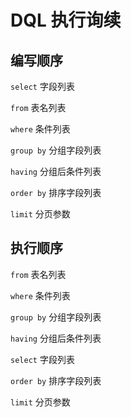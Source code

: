 # DQL 执行询续

## 编写顺序

`select` 字段列表

`from` 表名列表

`where` 条件列表

`group by` 分组字段列表

`having` 分组后条件列表

`order by` 排序字段列表

`limit` 分页参数



## 执行顺序

`from` 表名列表

`where` 条件列表

`group by` 分组字段列表

`having` 分组后条件列表

`select` 字段列表

`order by` 排序字段列表

`limit` 分页参数
